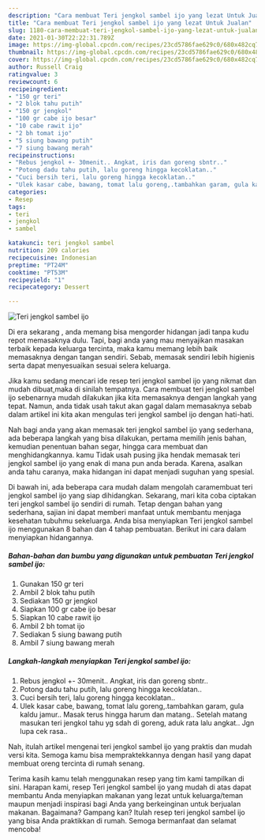 ```yaml
---
description: "Cara membuat Teri jengkol sambel ijo yang lezat Untuk Jualan"
title: "Cara membuat Teri jengkol sambel ijo yang lezat Untuk Jualan"
slug: 1180-cara-membuat-teri-jengkol-sambel-ijo-yang-lezat-untuk-jualan
date: 2021-01-30T22:22:31.789Z
image: https://img-global.cpcdn.com/recipes/23cd5786fae629c0/680x482cq70/teri-jengkol-sambel-ijo-foto-resep-utama.jpg
thumbnail: https://img-global.cpcdn.com/recipes/23cd5786fae629c0/680x482cq70/teri-jengkol-sambel-ijo-foto-resep-utama.jpg
cover: https://img-global.cpcdn.com/recipes/23cd5786fae629c0/680x482cq70/teri-jengkol-sambel-ijo-foto-resep-utama.jpg
author: Russell Craig
ratingvalue: 3
reviewcount: 6
recipeingredient:
- "150 gr teri"
- "2 blok tahu putih"
- "150 gr jengkol"
- "100 gr cabe ijo besar"
- "10 cabe rawit ijo"
- "2 bh tomat ijo"
- "5 siung bawang putih"
- "7 siung bawang merah"
recipeinstructions:
- "Rebus jengkol +- 30menit.. Angkat, iris dan goreng sbntr.."
- "Potong dadu tahu putih, lalu goreng hingga kecoklatan.."
- "Cuci bersih teri, lalu goreng hingga kecoklatan.."
- "Ulek kasar cabe, bawang, tomat lalu goreng,.tambahkan garam, gula kaldu jamur.. Masak terus hingga harum dan matang.. Setelah matang masukan teri jengkol tahu yg sdah di goreng, aduk rata lalu angkat.. Jgn lupa cek rasa.."
categories:
- Resep
tags:
- teri
- jengkol
- sambel

katakunci: teri jengkol sambel 
nutrition: 209 calories
recipecuisine: Indonesian
preptime: "PT24M"
cooktime: "PT53M"
recipeyield: "1"
recipecategory: Dessert

---
```



![Teri jengkol sambel ijo](https://img-global.cpcdn.com/recipes/23cd5786fae629c0/680x482cq70/teri-jengkol-sambel-ijo-foto-resep-utama.jpg)

Di era  sekarang , anda memang bisa mengorder hidangan jadi tanpa kudu repot memasaknya dulu. Tapi, bagi anda yang mau menyajikan masakan terbaik kepada keluarga tercinta, maka kamu memang lebih baik memasaknya dengan tangan sendiri. Sebab, memasak sendiri lebih higienis serta dapat menyesuaikan sesuai selera keluarga.

Jika kamu sedang mencari ide resep teri jengkol sambel ijo yang nikmat dan mudah dibuat,maka di sinilah tempatnya. Cara membuat teri jengkol sambel ijo  sebenarnya mudah dilakukan jika kita memasaknya dengan langkah yang tepat. Namun, anda tidak usah takut akan gagal dalam memasaknya 
sebab dalam artikel ini kita akan mengulas teri jengkol sambel ijo dengan hati-hati.  



Nah bagi anda yang akan memasak teri jengkol sambel ijo yang sederhana, ada beberapa langkah yang bisa dilakukan, pertama memilih jenis bahan, kemudian penentuan bahan segar, hingga cara membuat dan menghidangkannya. kamu Tidak usah pusing jika hendak memasak teri jengkol sambel ijo yang enak di mana pun anda berada. Karena, asalkan anda  tahu caranya, maka hidangan ini dapat menjadi suguhan yang spesial.

Di bawah ini, ada beberapa cara mudah dalam mengolah caramembuat teri jengkol sambel ijo yang siap dihidangkan. Sekarang, mari kita coba ciptakan teri jengkol sambel ijo sendiri di rumah. Tetap dengan bahan yang sederhana, sajian ini dapat memberi manfaat untuk membantu menjaga kesehatan tubuhmu sekeluarga. Anda bisa menyiapkan Teri jengkol sambel ijo menggunakan 8 bahan dan 4 tahap pembuatan. Berikut ini cara dalam menyiapkan hidangannya.

<!--inarticleads1-->

##### Bahan-bahan dan bumbu yang digunakan untuk pembuatan Teri jengkol sambel ijo:

1. Gunakan 150 gr teri
1. Ambil 2 blok tahu putih
1. Sediakan 150 gr jengkol
1. Siapkan 100 gr cabe ijo besar
1. Siapkan 10 cabe rawit ijo
1. Ambil 2 bh tomat ijo
1. Sediakan 5 siung bawang putih
1. Ambil 7 siung bawang merah




<!--inarticleads2-->

##### Langkah-langkah menyiapkan Teri jengkol sambel ijo:

1. Rebus jengkol +- 30menit.. Angkat, iris dan goreng sbntr..
1. Potong dadu tahu putih, lalu goreng hingga kecoklatan..
1. Cuci bersih teri, lalu goreng hingga kecoklatan..
1. Ulek kasar cabe, bawang, tomat lalu goreng,.tambahkan garam, gula kaldu jamur.. Masak terus hingga harum dan matang.. Setelah matang masukan teri jengkol tahu yg sdah di goreng, aduk rata lalu angkat.. Jgn lupa cek rasa..




Nah, itulah artikel mengenai  teri jengkol sambel ijo  yang praktis dan mudah versi kita. Semoga kamu bisa mempraktekkannya dengan hasil yang dapat membuat oreng tercinta di rumah senang. 

Terima kasih kamu telah menggunakan resep yang tim kami tampilkan di sini. Harapan kami, resep  Teri jengkol sambel ijo yang mudah di atas dapat membantu Anda menyiapkan makanan yang lezat untuk keluarga/teman maupun menjadi inspirasi bagi Anda yang berkeinginan untuk berjualan makanan. Bagaimana? Gampang kan? Itulah resep teri jengkol sambel ijo yang bisa Anda praktikkan di rumah. Semoga bermanfaat dan selamat mencoba!

